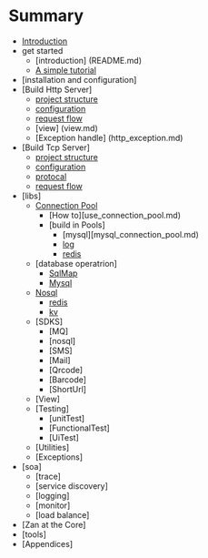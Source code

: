 # Summary

* [Introduction](README.md)
* get started
    * [introduction] (README.md)
    * [A simple tutorial](tutorial.md)
* [installation and configuration]
* [Build Http Server]
    * [project structure](http_project_dir.md)
    * [configuration](http_config.md)
    * [request flow](http_request_flow.md)
    * [view] (view.md)
    * [Exception handle] (http_exception.md)
* [Build Tcp Server]
    * [project structure](tcp_project_dir.md)
    * [configuration](tcp_config.md)
    * [protocal](thrift.md)
    * [request flow](tcp_request_flow.md)
* [libs]
    * [Connection Pool](connection_pool.md)
        * [How to][use_connection_pool.md)
        * [build in Pools]
            * [mysql][mysql_connection_pool.md)
            * [log](log_connection_pool.md)
            * [redis](redis_connection_pool.md)
    * [database operatrion]
        * [SqlMap](sqlmap.md)
        * [Mysql](mysql.md)
    * [Nosql](nosql.md)
        * [redis](redis.md)
        * [kv](kv.md)
    * [SDKS]
        * [MQ]
        * [nosql]
        * [SMS]
        * [Mail]
        * [Qrcode]
        * [Barcode]
        * [ShortUrl]
    * [View]
    * [Testing]
        * [unitTest]
        * [FunctionalTest]
        * [UiTest]
    * [Utilities]
    * [Exceptions]
* [soa]
    * [trace]
    * [service discovery]
    * [logging]
    * [monitor]
    * [load balance]
* [Zan at the Core]
* [tools]
* [Appendices]

